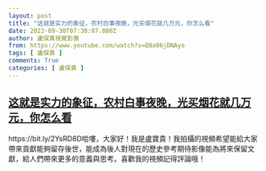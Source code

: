 ```yaml
---
layout: post
title: "这就是实力的象征，农村白事夜晚，光买烟花就几万元，你怎么看"
date: 2022-09-30T07:30:07.000Z
author: 盧保貴視覺影像
from: https://www.youtube.com/watch?v=Q8a06jDNAyo
tags: [ 盧保貴 ]
comments: True
categories: [ 盧保貴 ]
---
```

<!--1664523007000-->
[这就是实力的象征，农村白事夜晚，光买烟花就几万元，你怎么看](https://www.youtube.com/watch?v=Q8a06jDNAyo)
------

<div>
https://bit.ly/2YsRD8D哈嘍，大家好！我是盧寶貴！我拍攝的視頻希望能給大家帶來貢獻能夠留存後世，能成為後人對現在的歷史參考期待影像能為將來保留文獻，給人們帶來更多的意義與思考。喜歡我的視頻記得評論哦！
</div>
